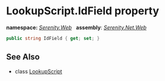 # LookupScript.IdField property
**namespace:** *[Serenity.Web](../../README.md#serenity.web-namespace)*   **assembly**: *[Serenity.Net.Web](../../README.md)*

```csharp
public string IdField { get; set; }
```

## See Also

* class [LookupScript](../LookupScript.md)
